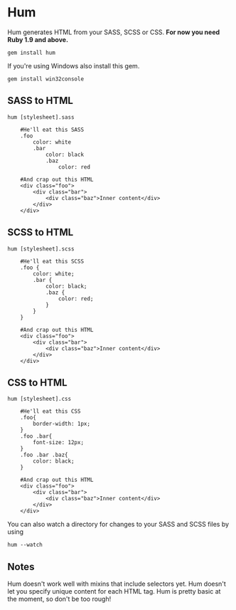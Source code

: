 # Hum

Hum generates HTML from your SASS, SCSS or CSS. **For now you need Ruby 1.9 and above.** 

`gem install hum`

If you're using Windows also install this gem.

`gem install win32console`

## SASS to HTML

`hum [stylesheet].sass`

		#He'll eat this SASS
		.foo
			color: white
			.bar
				color: black
				.baz
					color: red

		#And crap out this HTML
		<div class="foo">
			<div class="bar">
				<div class="baz">Inner content</div>
			</div>
		</div>

## SCSS to HTML

`hum [stylesheet].scss`

		#He'll eat this SCSS
		.foo {
			color: white;
			.bar {
				color: black;
				.baz {
					color: red;
				}
			}
		}

		#And crap out this HTML
		<div class="foo">
			<div class="bar">
				<div class="baz">Inner content</div>
			</div>
		</div>

## CSS to HTML

`hum [stylesheet].css`

		#He'll eat this CSS
		.foo{
			border-width: 1px;
		}
		.foo .bar{
			font-size: 12px;
		}
		.foo .bar .baz{
			color: black;
		}

		#And crap out this HTML
		<div class="foo">
			<div class="bar">
				<div class="baz">Inner content</div>
			</div>
		</div>

You can also watch a directory for changes to your SASS and SCSS files by using

`hum --watch`

## Notes

Hum doesn't work well with mixins that include selectors yet. Hum doesn't let you specify unique content for each HTML tag. Hum is pretty basic at the moment, so don't be too rough!  